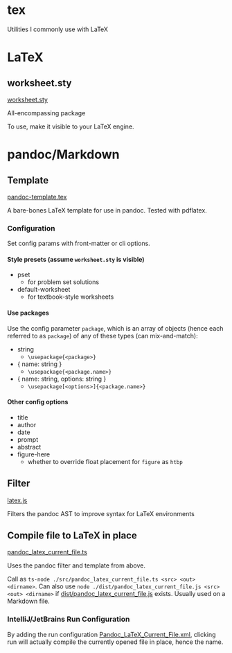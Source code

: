 # tex

Utilities I commonly use with LaTeX

# LaTeX

## worksheet.sty

[worksheet.sty](texmf/tex/latex/worksheet.sty)

All-encompassing package

To use, make it visible to your LaTeX engine.

# pandoc/Markdown

## Template

[pandoc-template.tex](src/pandoc-template.tex)

A bare-bones LaTeX template for use in pandoc.
Tested with pdflatex.

### Configuration

Set config params with front-matter or cli options.

#### Style presets (assume `worksheet.sty` is visible)

- pset
  - for problem set solutions
- default-worksheet
  - for textbook-style worksheets

#### Use packages

Use the config parameter `package`, which is an array of objects (hence each referred to as `package`) of any of these types (can mix-and-match):

- string
  - `\usepackage{<package>}`
- { name: string }
  - `\usepackage{<package.name>}`
- { name: string, options: string }
  - `\usepackage[<options>]{<package.name>}`

#### Other config options

- title
- author
- date
- prompt
- abstract
- figure-here
  - whether to override float placement for `figure` as `htbp`

## Filter

[latex.js](src/filters/latex.js)

Filters the pandoc AST to improve syntax for LaTeX environments

## Compile file to LaTeX in place

[pandoc_latex_current_file.ts](src/pandoc_latex_current_file.ts)

Uses the pandoc filter and template from above.

Call as `ts-node ./src/pandoc_latex_current_file.ts <src> <out> <dirname>`.
Can also use `node ./dist/pandoc_latex_current_file.js <src> <out> <dirname>` if [dist/pandoc_latex_current_file.js](dist/pandoc_latex_current_file.js) exists.
Usually used on a Markdown file.

### IntelliJ/JetBrains Run Configuration

By adding the run configuration [Pandoc_LaTeX_Current_File.xml](.idea/runConfigurations/Pandoc_LaTeX_Current_File.xml), clicking run will actually compile the currently opened file in place, hence the name.

